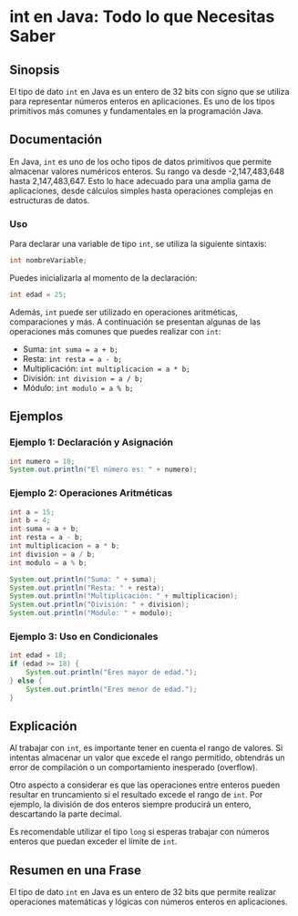 <!--
Meta Description: # int en Java: Todo lo que Necesitas Saber ## Sinopsis El tipo de dato `int` en Java es un entero de 32 bits con signo que se utiliza para representar...
Meta Keywords: int, java, que, system, out
-->

# int en Java: Todo lo que Necesitas Saber

## Sinopsis
El tipo de dato `int` en Java es un entero de 32 bits con signo que se utiliza para representar números enteros en aplicaciones. Es uno de los tipos primitivos más comunes y fundamentales en la programación Java.

## Documentación
En Java, `int` es uno de los ocho tipos de datos primitivos que permite almacenar valores numéricos enteros. Su rango va desde -2,147,483,648 hasta 2,147,483,647. Esto lo hace adecuado para una amplia gama de aplicaciones, desde cálculos simples hasta operaciones complejas en estructuras de datos.

### Uso
Para declarar una variable de tipo `int`, se utiliza la siguiente sintaxis:
```java
int nombreVariable;
```
Puedes inicializarla al momento de la declaración:
```java
int edad = 25;
```

Además, `int` puede ser utilizado en operaciones aritméticas, comparaciones y más. A continuación se presentan algunas de las operaciones más comunes que puedes realizar con `int`:

- Suma: `int suma = a + b;`
- Resta: `int resta = a - b;`
- Multiplicación: `int multiplicacion = a * b;`
- División: `int division = a / b;`
- Módulo: `int modulo = a % b;`

## Ejemplos
### Ejemplo 1: Declaración y Asignación
```java
int numero = 10;
System.out.println("El número es: " + numero);
```

### Ejemplo 2: Operaciones Aritméticas
```java
int a = 15;
int b = 4;
int suma = a + b;
int resta = a - b;
int multiplicacion = a * b;
int division = a / b;
int modulo = a % b;

System.out.println("Suma: " + suma);
System.out.println("Resta: " + resta);
System.out.println("Multiplicación: " + multiplicacion);
System.out.println("División: " + division);
System.out.println("Módulo: " + modulo);
```

### Ejemplo 3: Uso en Condicionales
```java
int edad = 18;
if (edad >= 18) {
    System.out.println("Eres mayor de edad.");
} else {
    System.out.println("Eres menor de edad.");
}
```

## Explicación
Al trabajar con `int`, es importante tener en cuenta el rango de valores. Si intentas almacenar un valor que excede el rango permitido, obtendrás un error de compilación o un comportamiento inesperado (overflow).

Otro aspecto a considerar es que las operaciones entre enteros pueden resultar en truncamiento si el resultado excede el rango de `int`. Por ejemplo, la división de dos enteros siempre producirá un entero, descartando la parte decimal.

Es recomendable utilizar el tipo `long` si esperas trabajar con números enteros que puedan exceder el límite de `int`.

## Resumen en una Frase
El tipo de dato `int` en Java es un entero de 32 bits que permite realizar operaciones matemáticas y lógicas con números enteros en aplicaciones.